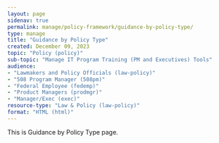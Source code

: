 ```yaml
---
layout: page
sidenav: true
permalink: manage/policy-framework/guidance-by-policy-type/
type: manage
title: "Guidance by Policy Type"
created: December 09, 2023
topic: "Policy (policy)"
sub-topic: "Manage IT Program Training (PM and Executives) Tools"
audience:
- "Lawmakers and Policy Officials (law-policy)"
- "508 Program Manager (508pm)"
- "Federal Employee (fedemp)"
- "Product Managers (prodmgr)"
- "Manager/Exec (exec)"
resource-type: "Law & Policy (law-policy)"
format: "HTML (html)"
---
```


This is Guidance by Policy Type page.



